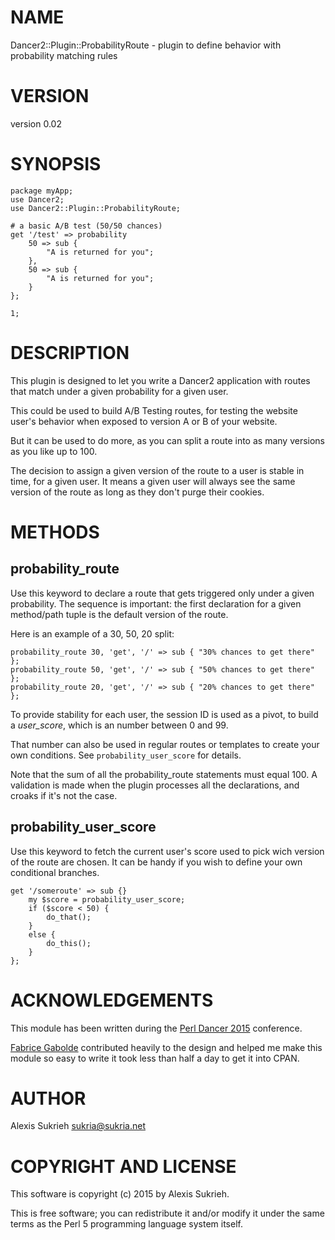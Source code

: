 # NAME

Dancer2::Plugin::ProbabilityRoute - plugin to define behavior with probability matching rules

# VERSION

version 0.02

# SYNOPSIS

    package myApp;
    use Dancer2;
    use Dancer2::Plugin::ProbabilityRoute;

    # a basic A/B test (50/50 chances)
    get '/test' => probability
        50 => sub {
            "A is returned for you";
        },
        50 => sub {
            "A is returned for you";
        }
    };

    1;

# DESCRIPTION

This plugin is designed to let you write a Dancer2 application with routes that
match under a given probability for a given user.

This could be used to build A/B Testing routes, for testing the website user's
behavior when exposed to version A or B of your website.

But it can be used to do more, as you can split a route into as many versions
as you like up to 100.

The decision to assign a given version of the route to a user is stable in time,
for a given user. It means a given user will always see the same version of the
route as long as they don't purge their cookies.

# METHODS

## probability\_route

Use this keyword to declare a route that gets triggered only under a given
probability.
The sequence is important: the first declaration for a given method/path tuple
is the default version of the route.

Here is an example of a 30, 50, 20 split:

    probability_route 30, 'get', '/' => sub { "30% chances to get there" };
    probability_route 50, 'get', '/' => sub { "50% chances to get there" };
    probability_route 20, 'get', '/' => sub { "20% chances to get there" };

To provide stability for each user, the session ID is used as a pivot, to build
a _user\_score_, which is an number between 0 and 99.

That number can also be used in regular routes or templates to create your own
conditions. See `probability_user_score` for details.

Note that the sum of all the probability\_route statements must equal 100. A
validation is made when the plugin processes all the declarations, and croaks
if it's not the case.

## probability\_user\_score

Use this keyword to fetch the current user's score used to pick wich version
of the route are chosen. It can be handy if you wish to define your own
conditional branches.

    get '/someroute' => sub {}
        my $score = probability_user_score;
        if ($score < 50) {
            do_that();
        }
        else {
            do_this();
        }
    };

# ACKNOWLEDGEMENTS

This module has been written during the
[Perl Dancer 2015](https://www.perl.dance/) conference.

[Fabrice Gabolde](https://metacpan.org/author/FGA) contributed heavily to the
design and helped me make this module so easy to write it took less than half
a day to get it into CPAN.

# AUTHOR

Alexis Sukrieh <sukria@sukria.net>

# COPYRIGHT AND LICENSE

This software is copyright (c) 2015 by Alexis Sukrieh.

This is free software; you can redistribute it and/or modify it under
the same terms as the Perl 5 programming language system itself.

